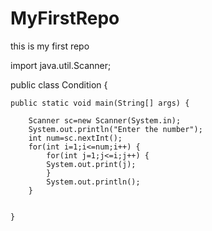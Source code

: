 # MyFirstRepo
this is my first repo

import java.util.Scanner;

public class Condition {

	public static void main(String[] args) {
		
		Scanner sc=new Scanner(System.in);
		System.out.println("Enter the number");
		int num=sc.nextInt();
		for(int i=1;i<=num;i++) {
			for(int j=1;j<=i;j++) {
			System.out.print(j);
			}
			System.out.println();
		}
		
		
	}
